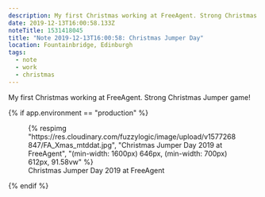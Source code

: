 ```yaml
---
description: My first Christmas working at FreeAgent. Strong Christmas Jumper game!
date: 2019-12-13T16:00:58.133Z
noteTitle: 1531418045
title: "Note 2019-12-13T16:00:58: Christmas Jumper Day"
location: Fountainbridge, Edinburgh
tags:
  - note
  - work
  - christmas
---
```


My first Christmas working at FreeAgent. Strong Christmas Jumper game!

{% if app.environment == "production" %}
<figure>
  {% respimg "https://res.cloudinary.com/fuzzylogic/image/upload/v1577268847/FA_Xmas_mtddat.jpg", "Christmas Jumper Day 2019 at FreeAgent", "(min-width: 1600px) 646px, (min-width: 700px) 612px, 91.58vw" %}
  <figcaption>Christmas Jumper Day 2019 at FreeAgent</figcaption>
</figure>
{% endif %}
